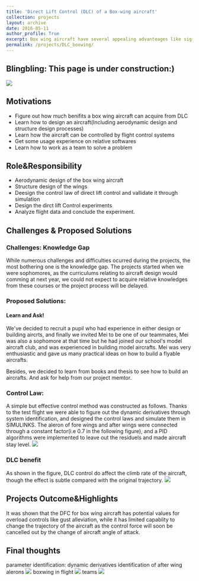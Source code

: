 ```yaml
---
title: 'Direct Lift Control (DLC) of a Box-wing aircraft'
collection: projects
layout: archive
date: 2016-05-11
author_profile: True
excerpt: Box wing aircraft have several appealing advanteages like siginicantlty reduced wingspan and more compact wing structures. Besides, the existence of the two wings have also introduced the capability of direct lift control(DLC). To explore the potential value of this and gain knowledges about box wing design, a team was built and a <a href="https://baike.baidu.com/item/%E5%9B%BD%E5%AE%B6%E5%A4%A7%E5%AD%A6%E7%94%9F%E5%88%9B%E6%96%B0%E6%80%A7%E5%AE%9E%E9%AA%8C%E8%AE%A1%E5%88%92 ">National University Student Innovation Program</a> was applied to fund the research. Several box wing aircrafts was design and built. A DFC control Law was also designed by parametric identifications based on flight tests. DFC flight tests were performed and the data was analyzed. It was shown that the DFC for box wing aircraft has potential values for overload controls like gust alleviation, while it has limited capablity to change the trajectory of the aircraft as the control force will soon be cancelled out by the change of aircraft angle of attack. **[read more](/projects/DLC_boxwing/)**
permalink: /projects/DLC_boxwing/
---
```



## Blingbling: This page is under construction:)

![](https://github.com/TsingQAQ/TsingQAQ.github.io/blob/master/images/DLC/DLC.jpg?raw=true)

## Motivations
* Figure out how much benifits a box wing aircraft can acquire from DLC
* Learn how to design an aircraft(Including aerodynamic design and structure design processes)
* Learn how the aircraft can be controlled by flight control systems
* Get some usage experience on relative softwares
* Learn how to work as a team to solve a problem


## Role&Responsibility

* Aerodynamic design of the box wing aircraft
* Structure design of the wings
* Deesign the control law of direct lift control and vallidate it through simulation
* Design the dirct lift Control experiments
* Analyze flight data and conclude the experiment. 

## Challenges & Proposed Solutions
### Challenges: Knowledge Gap
While numerous challenges and difficulties ocurred during the projects, the most bothering one is the knowledge gap. The projects started when we were sophomores, as the curriculums relating to aircraft design would comming at next year, we could not expect to acquire relative knowledges from these courses or the project process will be delayed.

### Proposed Solutions:
#### Learn and Ask!
We've decided to recruit a pupil who had experience in either design or building aircrts, and finally we invited Mei to be one of our teammates, Mei was also a sophomore at that time but he had joined our school's model aircraft club, and was experienced in building model aircrafts. Mei was very enthusiastic and gave us many practical ideas on how to build a flyable aircrafts.

Besides, we decided to learn from books and thesis to see how to build an aircrafts. And ask for help from our project memtor.

### Control Law:
A simple but effective control method was constructed as follows. Thanks to the test flight we were able to figure out the dynamic derivatives through system identification, and designed the control laws and simulate them in SIMULINKS. The aleron of fore wings and after wings were connected through a constant factor(i.e 0.7 in the following figure), and a PID algorithms were implemented to leave out the residuels and made aircraft stay level.
![](https://github.com/TsingQAQ/TsingQAQ.github.io/blob/master/images/DLC/%E6%8E%A7%E5%88%B6%E4%BA%86.png?raw=true)
### DLC benefit
As shown in the figure, DLC control do affect the climb rate of the aircraft, though the effect is subtle compared with the original trajectory.
![](https://github.com/TsingQAQ/TsingQAQ.github.io/blob/master/images/DLC/123.jpg?raw=true)
## Projects Outcome&Highlights
It was shown that the DFC for box wing aircraft has potential values for overload controls like gust alleviation, while it has limited capablity to change the trajectory of the aircraft as the control force will soon be cancelled out by the change of aircraft angle of attack.

## Final thoughts
parameter identification: dynamic derivatives identification of after wing alerons 
![](https://github.com/TsingQAQ/TsingQAQ.github.io/blob/master/images/DLC/%E6%B0%94%E5%8A%A8%E8%BE%A8%E8%AF%86.jpg?raw=true)
boxwing in flight
![](https://github.com/TsingQAQ/TsingQAQ.github.io/blob/master/images/DLC/in%20flight.png?raw=true)
teams
![](https://github.com/TsingQAQ/TsingQAQ.github.io/blob/master/images/DLC/340345738520796829.jpg?raw=true)
